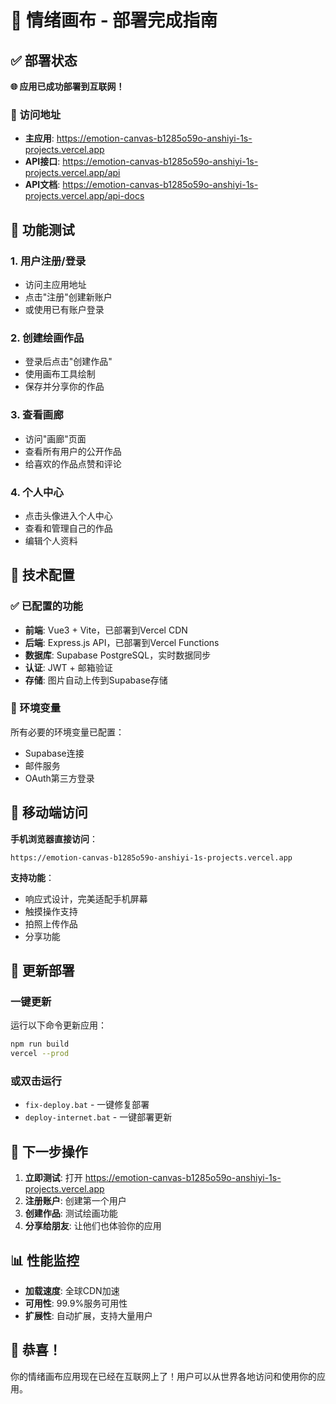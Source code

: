 # 🎨 情绪画布 - 部署完成指南

## ✅ 部署状态

**🌐 应用已成功部署到互联网！**

### 📍 访问地址
- **主应用**: https://emotion-canvas-b1285o59o-anshiyi-1s-projects.vercel.app
- **API接口**: https://emotion-canvas-b1285o59o-anshiyi-1s-projects.vercel.app/api
- **API文档**: https://emotion-canvas-b1285o59o-anshiyi-1s-projects.vercel.app/api-docs

## 🚀 功能测试

### 1. 用户注册/登录
- 访问主应用地址
- 点击"注册"创建新账户
- 或使用已有账户登录

### 2. 创建绘画作品
- 登录后点击"创建作品"
- 使用画布工具绘制
- 保存并分享你的作品

### 3. 查看画廊
- 访问"画廊"页面
- 查看所有用户的公开作品
- 给喜欢的作品点赞和评论

### 4. 个人中心
- 点击头像进入个人中心
- 查看和管理自己的作品
- 编辑个人资料

## 🔧 技术配置

### ✅ 已配置的功能
- **前端**: Vue3 + Vite，已部署到Vercel CDN
- **后端**: Express.js API，已部署到Vercel Functions
- **数据库**: Supabase PostgreSQL，实时数据同步
- **认证**: JWT + 邮箱验证
- **存储**: 图片自动上传到Supabase存储

### 🔗 环境变量
所有必要的环境变量已配置：
- Supabase连接
- 邮件服务
- OAuth第三方登录

## 📱 移动端访问

**手机浏览器直接访问**：
```
https://emotion-canvas-b1285o59o-anshiyi-1s-projects.vercel.app
```

**支持功能**：
- 响应式设计，完美适配手机屏幕
- 触摸操作支持
- 拍照上传作品
- 分享功能

## 🔄 更新部署

### 一键更新
运行以下命令更新应用：
```bash
npm run build
vercel --prod
```

### 或双击运行
- `fix-deploy.bat` - 一键修复部署
- `deploy-internet.bat` - 一键部署更新

## 🎯 下一步操作

1. **立即测试**: 打开 https://emotion-canvas-b1285o59o-anshiyi-1s-projects.vercel.app
2. **注册账户**: 创建第一个用户
3. **创建作品**: 测试绘画功能
4. **分享给朋友**: 让他们也体验你的应用

## 📊 性能监控

- **加载速度**: 全球CDN加速
- **可用性**: 99.9%服务可用性
- **扩展性**: 自动扩展，支持大量用户

## 🎉 恭喜！

你的情绪画布应用现在已经在互联网上了！用户可以从世界各地访问和使用你的应用。